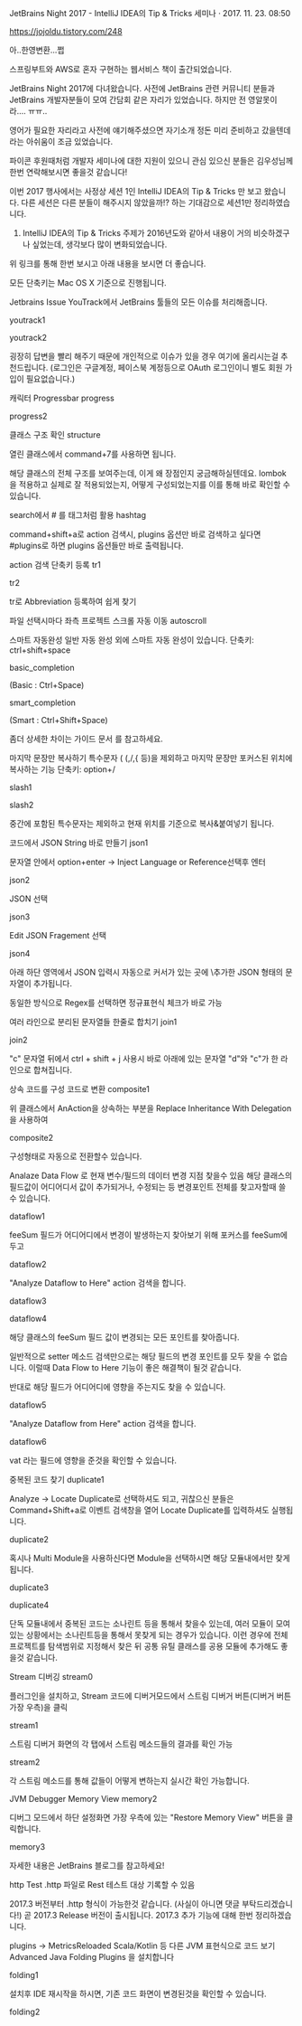 JetBrains Night 2017 - IntelliJ IDEA의 Tip & Tricks
세미나
·
2017. 11. 23. 08:50

https://jojoldu.tistory.com/248

아..한영변환...쩝

스프링부트와 AWS로 혼자 구현하는 웹서비스 책이 출간되었습니다.


JetBrains Night 2017에 다녀왔습니다.
사전에 JetBrains 관련 커뮤니티 분들과 JetBrains 개발자분들이 모여 간담회 같은 자리가 있었습니다.
하지만 전 영알못이라.... ㅠㅠ..

영어가 필요한 자리라고 사전에 얘기해주셨으면 자기소개 정돈 미리 준비하고 갔을텐데 라는 아쉬움이 조금 있었습니다.

파이콘 후원때처럼 개발자 세미나에 대한 지원이 있으니 관심 있으신 분들은 김우성님께 한번 연락해보시면 좋을것 같습니다!

이번 2017 행사에서는 사정상 세션 1인 IntelliJ IDEA의 Tip & Tricks 만 보고 왔습니다.
다른 세션은 다른 분들이 해주시지 않았을까!? 하는 기대감으로 세션1만 정리하였습니다.

1. IntelliJ IDEA의 Tip & Tricks
주제가 2016년도와 같아서 내용이 거의 비슷하겠구나 싶었는데, 생각보다 많이 변화되었습니다.

위 링크를 통해 한번 보시고 아래 내용을 보시면 더 좋습니다.

모든 단축키는 Mac OS X 기준으로 진행됩니다.

Jetbrains Issue
YouTrack에서 JetBrains 툴들의 모든 이슈를 처리해줍니다.

youtrack1

youtrack2

굉장히 답변을 빨리 해주기 때문에 개인적으로 이슈가 있을 경우 여기에 올리시는걸 추천드립니다.
(로그인은 구글계정, 페이스북 계정등으로 OAuth 로그인이니 별도 회원 가입이 필요없습니다.)

캐릭터 Progressbar
progress

progress2

클래스 구조 확인
structure

열린 클래스에서 command+7를 사용하면 됩니다.

해당 클래스의 전체 구조를 보여주는데, 이게 왜 장점인지 궁금해하실텐데요.
lombok을 적용하고 실제로 잘 적용되었는지, 어떻게 구성되었는지를 이를 통해 바로 확인할 수 있습니다.

search에서 # 를 태그처럼 활용
hashtag

command+shift+a로 action 검색시, plugins 옵션만 바로 검색하고 싶다면 #plugins로 하면 plugins 옵션들만 바로 출력됩니다.

action 검색 단축키 등록
tr1

tr2

tr로 Abbreviation 등록하여 쉽게 찾기

파일 선택시마다 좌측 프로젝트 스크롤 자동 이동
autoscroll

스마트 자동완성
일반 자동 완성 외에 스마트 자동 완성이 있습니다.
단축키: ctrl+shift+space

basic_completion

(Basic : Ctrl+Space)

smart_completion

(Smart : Ctrl+Shift+Space)

좀더 상세한 차이는 가이드 문서 를 참고하세요.

마지막 문장만 복사하기
특수문자 ( (,/,{ 등)을 제외하고 마지막 문장만 포커스된 위치에 복사하는 기능
단축키: option+/

slash1

slash2

중간에 포함된 특수문자는 제외하고 현재 위치를 기준으로 복사&붙여넣기 됩니다.

코드에서 JSON String 바로 만들기
json1

문자열 안에서 option+enter -> Inject Language or Reference선택후 엔터

json2

JSON 선택

json3

Edit JSON Fragement 선택

json4

아래 하단 영역에서 JSON 입력시 자동으로 커서가 있는 곳에 \추가한 JSON 형태의 문자열이 추가됩니다.

동일한 방식으로 Regex를 선택하면 정규표현식 체크가 바로 가능

여러 라인으로 분리된 문자열들 한줄로 합치기
join1

join2

"c" 문자열 뒤에서 ctrl + shift + j 사용시 바로 아래에 있는 문자열 "d"와 "c"가 한 라인으로 합쳐집니다.

상속 코드를 구성 코드로 변환
composite1

위 클래스에서 AnAction을 상속하는 부분을 Replace Inheritance With Delegation 을 사용하여

composite2

구성형태로 자동으로 전환할수 있습니다.

Analaze Data Flow 로 현재 변수/필드의 데이터 변경 지점 찾을수 있음
해당 클래스의 필드값이 어디어디서 값이 추가되거나, 수정되는 등 변경포인트 전체를 찾고자할때 쓸 수 있습니다.

dataflow1

feeSum 필드가 어디어디에서 변경이 발생하는지 찾아보기 위해 포커스를 feeSum에 두고

dataflow2

"Analyze Dataflow to Here" action 검색을 합니다.

dataflow3

dataflow4

해당 클래스의 feeSum 필드 값이 변경되는 모든 포인트를 찾아줍니다.

일반적으로 setter 메소드 검색만으로는 해당 필드의 변경 포인트를 모두 찾을 수 없습니다.
이럴때 Data Flow to Here 기능이 좋은 해결책이 될것 같습니다.

반대로 해당 필드가 어디어디에 영향을 주는지도 찾을 수 있습니다.

dataflow5

"Analyze Dataflow from Here" action 검색을 합니다.

dataflow6

vat 라는 필드에 영향을 준것을 확인할 수 있습니다.

중복된 코드 찾기
duplicate1

Analyze -> Locate Duplicate로 선택하셔도 되고, 귀찮으신 분들은 Command+Shift+a로 이벤트 검색창을 열어 Locate Duplicate를 입력하셔도 실행됩니다.

duplicate2

혹시나 Multi Module을 사용하신다면 Module을 선택하시면 해당 모듈내에서만 찾게됩니다.

duplicate3

duplicate4

단독 모듈내에서 중복된 코드는 소나린트 등을 통해서 찾을수 있는데, 여러 모듈이 모여있는 상황에서는 소나린트등을 통해서 못찾게 되는 경우가 있습니다.
이런 경우에 전체 프로젝트를 탐색범위로 지정해서 찾은 뒤 공통 유틸 클래스를 공용 모듈에 추가해도 좋을것 같습니다.

Stream 디버깅
stream0

플러그인을 설치하고, Stream 코드에 디버거모드에서 스트림 디버거 버튼(디버거 버튼 가장 우측)을 클릭

stream1

스트림 디버거 화면의 각 탭에서 스트림 메소드들의 결과를 확인 가능

stream2

각 스트림 메소드를 통해 값들이 어떻게 변하는지 실시간 확인 가능합니다.

JVM Debugger Memory View
memory2

디버그 모드에서 하단 설정화면 가장 우측에 있는 "Restore Memory View" 버튼을 클릭합니다.

memory3

자세한 내용은 JetBrains 블로그를 참고하세요!

http Test
.http 파일로 Rest 테스트 대상 기록할 수 있음

2017.3 버전부터 .http 형식이 가능한것 같습니다.
(사실이 아니면 댓글 부탁드리겠습니다!)
곧 2017.3 Release 버전이 출시됩니다.
2017.3 추가 기능에 대해 한번 정리하겠습니다.

plugins -> MetricsReloaded
Scala/Kotlin 등 다른 JVM 표현식으로 코드 보기
Advanced Java Folding Plugins 을 설치합니다

folding1

설치후 IDE 재시작을 하시면, 기존 코드 화면이 변경된것을 확인할 수 있습니다.

folding2



